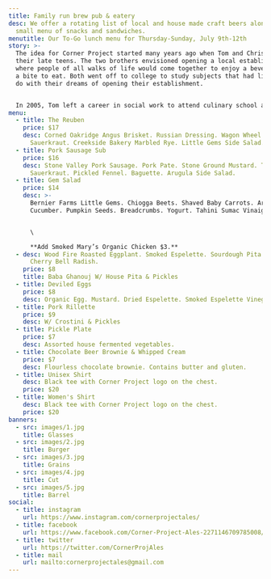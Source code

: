 ```yaml
---
title: Family run brew pub & eatery
desc: We offer a rotating list of local and house made craft beers along with a
  small menu of snacks and sandwiches.
menutitle: Our To-Go lunch menu for Thursday-Sunday, July 9th-12th
story: >-
  The idea for Corner Project started many years ago when Tom and Chris were in
  their late teens. The two brothers envisioned opening a local establishment
  where people of all walks of life would come together to enjoy a beverage and
  a bite to eat. Both went off to college to study subjects that had little to
  do with their dreams of opening their establishment.


  In 2005, Tom left a career in social work to attend culinary school and a few years later, Chris began brewing beer on his stove-top. In early 2017 the two of them revisited their dream in a more serious mindset and brought the concept of Corner Project to fruition.
menu:
  - title: The Reuben
    price: $17
    desc: Corned Oakridge Angus Brisket. Russian Dressing. Wagon Wheel Cheese.
      Sauerkraut. Creekside Bakery Marbled Rye. Little Gems Side Salad.
  - title: Pork Sausage Sub
    price: $16
    desc: Stone Valley Pork Sausage. Pork Pate. Stone Ground Mustard. Turmeric
      Sauerkraut. Pickled Fennel. Baguette. Arugula Side Salad.
  - title: Gem Salad
    price: $14
    desc: >-
      Bernier Farms Little Gems. Chiogga Beets. Shaved Baby Carrots. Armenian
      Cucumber. Pumpkin Seeds. Breadcrumbs. Yogurt. Tahini Sumac Vinaigrette.


      \

      **Add Smoked Mary’s Organic Chicken $3.**
  - desc: Wood Fire Roasted Eggplant. Smoked Espelette. Sourdough Pita. Fermented
      Cherry Bell Radish.
    price: $8
    title: Baba Ghanouj W/ House Pita & Pickles
  - title: Deviled Eggs
    price: $8
    desc: Organic Egg. Mustard. Dried Espelette. Smoked Espelette Vinegar. Tarragon.
  - title: Pork Rillette
    price: $9
    desc: W/ Crostini & Pickles
  - title: Pickle Plate
    price: $7
    desc: Assorted house fermented vegetables.
  - title: Chocolate Beer Brownie & Whipped Cream
    price: $7
    desc: Flourless chocolate brownie. Contains butter and gluten.
  - title: Unisex Shirt
    desc: Black tee with Corner Project logo on the chest.
    price: $20
  - title: Women's Shirt
    desc: Black tee with Corner Project logo on the chest.
    price: $20
banners:
  - src: images/1.jpg
    title: Glasses
  - src: images/2.jpg
    title: Burger
  - src: images/3.jpg
    title: Grains
  - src: images/4.jpg
    title: Cut
  - src: images/5.jpg
    title: Barrel
social:
  - title: instagram
    url: https://www.instagram.com/cornerprojectales/
  - title: facebook
    url: https://www.facebook.com/Corner-Project-Ales-2271146709785008/
  - title: twitter
    url: https://twitter.com/CornerProjAles
  - title: mail
    url: mailto:cornerprojectales@gmail.com
---
```

